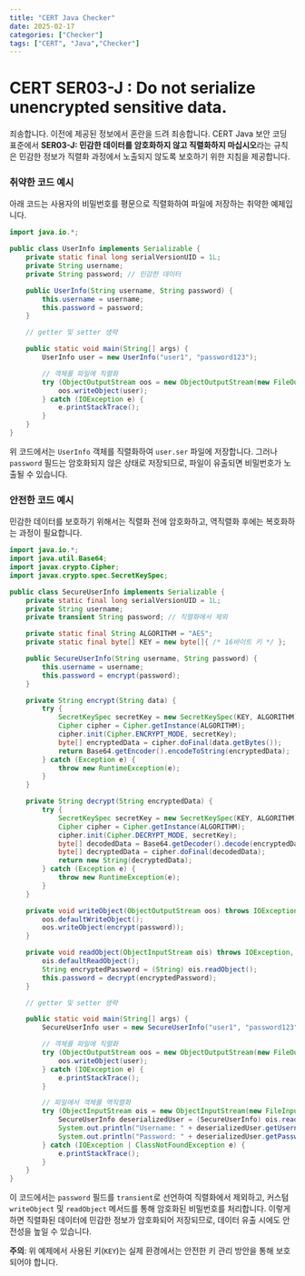 ```yaml
---
title: "CERT Java Checker"
date: 2025-02-17
categories: ["Checker"]
tags: ["CERT", "Java","Checker"]
---
```




# CERT SER03-J : Do not serialize unencrypted sensitive data. 

죄송합니다. 이전에 제공된 정보에서 혼란을 드려 죄송합니다. CERT Java 보안 코딩 표준에서 **SER03-J: 민감한 데이터를 암호화하지 않고 직렬화하지 마십시오**라는 규칙은 민감한 정보가 직렬화 과정에서 노출되지 않도록 보호하기 위한 지침을 제공합니다.

### 취약한 코드 예시

아래 코드는 사용자의 비밀번호를 평문으로 직렬화하여 파일에 저장하는 취약한 예제입니다.

```java
import java.io.*;

public class UserInfo implements Serializable {
    private static final long serialVersionUID = 1L;
    private String username;
    private String password; // 민감한 데이터

    public UserInfo(String username, String password) {
        this.username = username;
        this.password = password;
    }

    // getter 및 setter 생략

    public static void main(String[] args) {
        UserInfo user = new UserInfo("user1", "password123");

        // 객체를 파일에 직렬화
        try (ObjectOutputStream oos = new ObjectOutputStream(new FileOutputStream("user.ser"))) {
            oos.writeObject(user);
        } catch (IOException e) {
            e.printStackTrace();
        }
    }
}
```

위 코드에서는 `UserInfo` 객체를 직렬화하여 `user.ser` 파일에 저장합니다. 그러나 `password` 필드는 암호화되지 않은 상태로 저장되므로, 파일이 유출되면 비밀번호가 노출될 수 있습니다.

### 안전한 코드 예시

민감한 데이터를 보호하기 위해서는 직렬화 전에 암호화하고, 역직렬화 후에는 복호화하는 과정이 필요합니다.

```java
import java.io.*;
import java.util.Base64;
import javax.crypto.Cipher;
import javax.crypto.spec.SecretKeySpec;

public class SecureUserInfo implements Serializable {
    private static final long serialVersionUID = 1L;
    private String username;
    private transient String password; // 직렬화에서 제외

    private static final String ALGORITHM = "AES";
    private static final byte[] KEY = new byte[]{ /* 16바이트 키 */ };

    public SecureUserInfo(String username, String password) {
        this.username = username;
        this.password = encrypt(password);
    }

    private String encrypt(String data) {
        try {
            SecretKeySpec secretKey = new SecretKeySpec(KEY, ALGORITHM);
            Cipher cipher = Cipher.getInstance(ALGORITHM);
            cipher.init(Cipher.ENCRYPT_MODE, secretKey);
            byte[] encryptedData = cipher.doFinal(data.getBytes());
            return Base64.getEncoder().encodeToString(encryptedData);
        } catch (Exception e) {
            throw new RuntimeException(e);
        }
    }

    private String decrypt(String encryptedData) {
        try {
            SecretKeySpec secretKey = new SecretKeySpec(KEY, ALGORITHM);
            Cipher cipher = Cipher.getInstance(ALGORITHM);
            cipher.init(Cipher.DECRYPT_MODE, secretKey);
            byte[] decodedData = Base64.getDecoder().decode(encryptedData);
            byte[] decryptedData = cipher.doFinal(decodedData);
            return new String(decryptedData);
        } catch (Exception e) {
            throw new RuntimeException(e);
        }
    }

    private void writeObject(ObjectOutputStream oos) throws IOException {
        oos.defaultWriteObject();
        oos.writeObject(encrypt(password));
    }

    private void readObject(ObjectInputStream ois) throws IOException, ClassNotFoundException {
        ois.defaultReadObject();
        String encryptedPassword = (String) ois.readObject();
        this.password = decrypt(encryptedPassword);
    }

    // getter 및 setter 생략

    public static void main(String[] args) {
        SecureUserInfo user = new SecureUserInfo("user1", "password123");

        // 객체를 파일에 직렬화
        try (ObjectOutputStream oos = new ObjectOutputStream(new FileOutputStream("secure_user.ser"))) {
            oos.writeObject(user);
        } catch (IOException e) {
            e.printStackTrace();
        }

        // 파일에서 객체를 역직렬화
        try (ObjectInputStream ois = new ObjectInputStream(new FileInputStream("secure_user.ser"))) {
            SecureUserInfo deserializedUser = (SecureUserInfo) ois.readObject();
            System.out.println("Username: " + deserializedUser.getUsername());
            System.out.println("Password: " + deserializedUser.getPassword());
        } catch (IOException | ClassNotFoundException e) {
            e.printStackTrace();
        }
    }
}
```

이 코드에서는 `password` 필드를 `transient`로 선언하여 직렬화에서 제외하고, 커스텀 `writeObject` 및 `readObject` 메서드를 통해 암호화된 비밀번호를 처리합니다. 이렇게 하면 직렬화된 데이터에 민감한 정보가 암호화되어 저장되므로, 데이터 유출 시에도 안전성을 높일 수 있습니다.

**주의**: 위 예제에서 사용된 키(`KEY`)는 실제 환경에서는 안전한 키 관리 방안을 통해 보호되어야 합니다. 